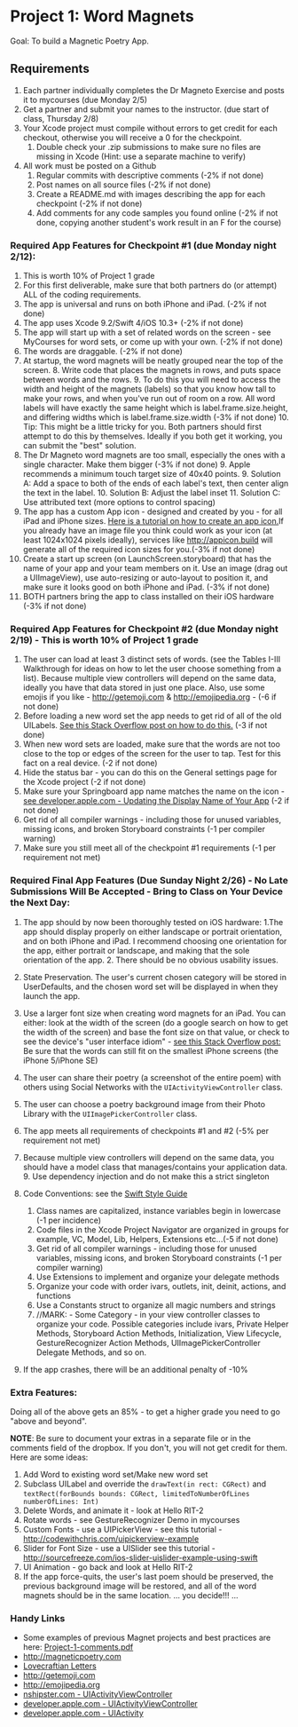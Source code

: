 # Project 1: Word Magnets

Goal: To build a Magnetic Poetry App.

## Requirements ##

1. Each partner individually completes the Dr Magneto Exercise and posts it to mycourses (due Monday 2/5)
2. Get a partner and submit your names to the instructor. (due start of class, Thursday 2/8)
3. Your Xcode project must compile without errors to get credit for each checkout, otherwise you will receive a 0 for the checkpoint.
	1. Double check your .zip submissions to make sure no files are missing in Xcode (Hint: use a separate machine to verify)
5. All work must be posted on a Github
	1. Regular commits with descriptive comments (-2% if not done)
	2. Post names on all source files (-2% if not done)
	3. Create a README.md with images describing the app for each checkpoint (-2% if not done)
	4. Add comments for any code samples you found online (-2% if not done, copying another student's work result in an F for the course)

### Required App Features for Checkpoint #1 (due Monday night 2/12):

1. This is worth 10% of Project 1 grade
2. For this first deliverable, make sure that both partners do (or attempt) ALL of the coding requirements.
3. The app is universal and runs on both iPhone and iPad. (-2% if not done)
4. The app uses Xcode 9.2/Swift 4/iOS 10.3+ (-2% if not done)
5. The app will start up with a set of related words on the screen - see MyCourses for word sets, or come up with your own. (-2% if not done)
6. The words are draggable. (-2% if not done)
7. At startup, the word magnets will be neatly grouped near the top of the screen. 
	8. Write code that places the magnets in rows, and puts space between words and the rows. 
	9. To do this you will need to access the width and height of the magnets (labels) so that you know how tall to make your rows, and when you've run out of room on a row. All word labels will have exactly the same height which is label.frame.size.height, and differing widths which is label.frame.size.width (-3% if not done) 
	10. Tip: This might be a little tricky for you. Both partners should first attempt to do this by themselves. Ideally if you both get it working, you can submit the "best" solution.
8. The Dr Magneto word magnets are too small, especially the ones with a single character. Make them bigger (-3% if not done)
	9. Apple recommends a minimum touch target size of 40x40 points.
	9. Solution A: Add a space to both of the ends of each label's text, then center align the text in the label. 
	10. Solution B: Adjust the label inset
	11. Solution C: Use attributed text (more options to control spacing)
9. The app has a custom App icon - designed and created by you - for all iPad and iPhone sizes. [Here is a tutorial on how to create an app icon.](https://designmodo.com/ios-app-icon-photoshop/)If you already have an image file you think could work as your icon (at least 1024x1024 pixels ideally), services like <http://appicon.build> will generate all of the required icon sizes for you.(-3% if not done)
10. Create a start up screen (on LaunchScreen.storyboard) that has the name of your app and your team members on it. Use an image (drag out a UIImageView), use auto-resizing or auto-layout to position it, and make sure it looks good on both iPhone and iPad. (-3% if not done)
11. BOTH partners bring the app to class installed on their iOS hardware (-3% if not done)

### Required App Features for Checkpoint #2 (due Monday night 2/19) - This is worth 10% of Project 1 grade

1. The user can load at least 3 distinct sets of words. (see the Tables I-III Walkthrough for ideas on how to let the user choose something from a list). Because multiple view controllers will depend on the same data, ideally you have that data stored in just one place. Also, use some emojis if you like - <http://getemoji.com> & <http://emojipedia.org> - (-6 if not done)
2. Before loading a new word set the app needs to get rid of all of the old UILabels. [See this Stack Overflow post on how to do this.](http://stackoverflow.com/questions/24312760/swift-how-will-i-remove-all-the-subviews-of-a-view/28516228#28516228) (-3 if not done)
3. When new word sets are loaded, make sure that the words are not too close to the top or edges of the screen for the user to tap. Test for this fact on a real device. (-2 if not done)
4. Hide the status bar - you can do this on the General settings page for the Xcode project (-2 if not done)
5. Make sure your Springboard app name matches the name on the icon - [see developer.apple.com - Updating the Display Name of Your App](https://developer.apple.com/library/content/qa/qa1823/_index.html) (-2 if not done)
6. Get rid of all compiler warnings - including those for unused variables, missing icons, and broken Storyboard constraints (-1 per compiler warning)
7. Make sure you still meet all of the checkpoint #1 requirements (-1 per requirement not met)


### Required Final App Features (Due Sunday Night 2/26) - No Late Submissions Will Be Accepted - Bring to Class on Your Device the Next Day: ###

1. The app should by now been thoroughly tested on iOS hardware:
	1.The app should display properly on either landscape or portrait orientation, and on both iPhone and iPad. I recommend choosing one orientation for the app, either portrait or landscape, and making that the sole orientation of the app.
	2. There should be no obvious usability issues.
3. State Preservation. The user's current chosen category will be stored in UserDefaults, and the chosen word set will be displayed in when they launch the app.
4. Use a larger font size when creating word magnets for an iPad. You can either: look at the width of the screen (do a google search on how to get the width of the screen) and base the font size on that value, or check to see the device's "user interface idiom" - [see this Stack Overflow post:](http://stackoverflow.com/questions/24059327/detect-current-device-with-ui-user-interface-idiom-in-swift) Be sure that the words can still fit on the smallest iPhone screens (the iPhone 5/iPhone SE)
5. The user can share their poetry (a screenshot of the entire poem) with others using Social Networks with the `UIActivityViewController` class.
6. The user can choose a poetry background image from their Photo Library with the `UIImagePickerController` class.
7. The app meets all requirements of checkpoints #1 and #2 (-5% per requirement not met)
8. Because multiple view controllers will depend on the same data, you should have a model class that manages/contains your application data.
	9. Use dependency injection and do not make this a strict singleton

9. Code Conventions: see the [Swift Style Guide](https://github.com/SuperEasyApps/swift-style-guide)
	1. Class names are capitalized, instance variables begin in lowercase (-1 per incidence)
	2. Code files in the Xcode Project Navigator are organized in groups for example, VC, Model, Lib, Helpers, Extensions etc...(-5 if not done)
	3. Get rid of all compiler warnings - including those for unused variables, missing icons, and broken Storyboard constraints (-1 per compiler warning)
	4. Use Extensions to implement and organize your delegate methods
	5. Organize your code with order ivars, outlets, init, deinit, actions, and functions
	6. Use a Constants struct to organize all magic numbers and strings
	6. //MARK: - Some Category - in your view controller classes to organize your code. Possible categories include ivars, Private Helper Methods, Storyboard Action Methods, Initialization, View Lifecycle, GestureRecognizer Action Methods, UIImagePickerController Delegate Methods, and so on.
	
10. If the app crashes, there will be an additional penalty of -10%

### Extra Features: ##

Doing all of the above gets an 85% - to get a higher grade you need to go "above and beyond". 

**NOTE**: Be sure to document your extras in a separate file or in the comments field of the dropbox. If you don't, you will not get credit for them. Here are some ideas:

1. Add Word to existing word set/Make new word set
2. Subclass UILabel and override the `drawText(in rect: CGRect)` and  `textRect(forBounds bounds: CGRect, limitedToNumberOfLines numberOfLines: Int)` 
3. Delete Words, and animate it - look at Hello RIT-2
4. Rotate words - see GestureRecognizer Demo in mycourses
5. Custom Fonts - use a UIPickerView - see this tutorial - <http://codewithchris.com/uipickerview-example>
6. Slider for Font Size - use a UISlider see this tutorial - <http://sourcefreeze.com/ios-slider-uislider-example-using-swift>
7. UI Animation - go back and look at Hello RIT-2
8. If the app force-quits, the user's last poem should be preserved, the previous background image will be restored, and all of the word magnets should be in the same location.
... you decide!!! ...

### Handy Links

* Some examples of previous Magnet projects and best practices are here: [Project-1-comments.pdf](http://igm.rit.edu/~acjvks/courses/2017-spring/340/pages/p1-images/Project-1-comments.pdf)
* <http://magneticpoetry.com>
* [Lovecraftian Letters](http://forum.rpg.net/showthread.php?590734-Lovecraftian-Letters-HPL-Fridge-Magnet-Set-Preorder-Special)
* <http://getemoji.com>
* <http://emojipedia.org>
* [nshipster.com - UIActivityViewController](http://nshipster.com/uiactivityviewcontroller/)
* [developer.apple.com - UIActivityViewController](https://developer.apple.com/library/ios/documentation/UIKit/Reference/UIActivityViewController_Class/index.html)
* [developer.apple.com - UIActivity](https://developer.apple.com/library/ios/documentation/UIKit/Reference/UIActivity_Class/index.html)
